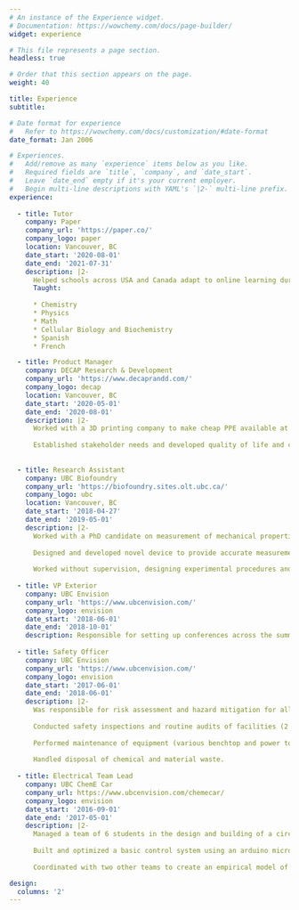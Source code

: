 ```yaml
---
# An instance of the Experience widget.
# Documentation: https://wowchemy.com/docs/page-builder/
widget: experience

# This file represents a page section.
headless: true

# Order that this section appears on the page.
weight: 40

title: Experience
subtitle:

# Date format for experience
#   Refer to https://wowchemy.com/docs/customization/#date-format
date_format: Jan 2006

# Experiences.
#   Add/remove as many `experience` items below as you like.
#   Required fields are `title`, `company`, and `date_start`.
#   Leave `date_end` empty if it's your current employer.
#   Begin multi-line descriptions with YAML's `|2-` multi-line prefix.
experience:
  
  - title: Tutor
    company: Paper
    company_url: 'https://paper.co/'
    company_logo: paper
    location: Vancouver, BC
    date_start: '2020-08-01'
    date_end: '2021-07-31'
    description: |2- 
      Helped schools across USA and Canada adapt to online learning during the COVID-19 pandemic by providing 24/7 support to students.
      Taught:
      
      * Chemistry
      * Physics
      * Math
      * Cellular Biology and Biochemistry
      * Spanish
      * French

  - title: Product Manager
    company: DECAP Research & Development
    company_url: 'https://www.decaprandd.com/'
    company_logo: decap
    location: Vancouver, BC
    date_start: '2020-05-01'
    date_end: '2020-08-01'
    description: |2-
      Worked with a 3D printing company to make cheap PPE available at the start of the COVID-19 pandemic. 
      
      Established stakeholder needs and developed quality of life and comfort improvements without sacrificing safety.
      
      
  - title: Research Assistant
    company: UBC Biofoundry
    company_url: 'https://biofoundry.sites.olt.ubc.ca/'
    company_logo: ubc
    location: Vancouver, BC
    date_start: '2018-04-27'
    date_end: '2019-05-01'
    description: |2-
      Worked with a PhD candidate on measurement of mechanical properties of viscoelastic neural cells.
      
      Designed and developed novel device to provide accurate measurements, reducing price by 80% compared to existing prototype while improving accuracy.
      
      Worked without supervision, designing experimental procedures and collecting and analyzing data to validate the device.
  
  - title: VP Exterior
    company: UBC Envision
    company_url: 'https://www.ubcenvision.com/'
    company_logo: envision
    date_start: '2018-06-01'
    date_end: '2018-10-01'
    description: Responsible for setting up conferences across the summer and in preparation for the upcoming academic year. Also acted as a liaison between our own AICHE chapter and our sister chapter in Barcelona.
    
  - title: Safety Officer
    company: UBC Envision
    company_url: 'https://www.ubcenvision.com/'
    company_logo: envision
    date_start: '2017-06-01'
    date_end: '2018-06-01'
    description: |2-
      Was responsible for risk assessment and hazard mitigation for all Envision teams and projects.
      
      Conducted safety inspections and routine audits of facilities (2 labs, 1 workshop, 1 work room).
      
      Performed maintenance of equipment (various benchtop and power tools, 2 3D printers)
      
      Handled disposal of chemical and material waste.
      
  - title: Electrical Team Lead
    company: UBC ChemE Car
    company_url: https://www.ubcenvision.com/chemecar/
    company_logo: envision
    date_start: '2016-09-01'
    date_end: '2017-05-01'
    description: |2-
      Managed a team of 6 students in the design and building of a circuit for a small chemically-powered car.
      
      Built and optimized a basic control system using an arduino microcontroller and series of MOSFETs, servos, and photoresistors.
      
      Coordinated with two other teams to create an empirical model of car speed and iodine clock reaction based on initial conditions.

design:
  columns: '2'
---
```

